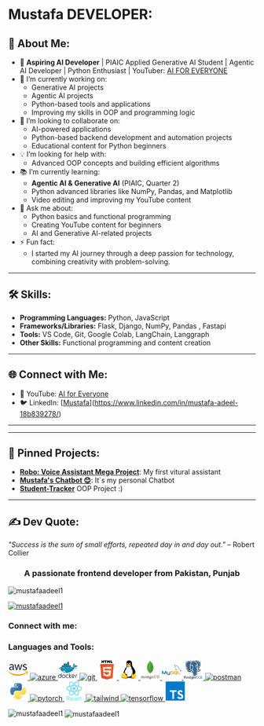 # Mustafa DEVELOPER:

## 🌟 About Me:
- 🚀 **Aspiring AI Developer** | PIAIC Applied Generative AI Student | Agentic AI Developer | Python Enthusiast | YouTuber: [AI FOR EVERYONE](https://www.youtube.com/@AiForEveryone_804)
- 🌱 I’m currently working on:
  - Generative AI projects
  - Agentic AI projects
  - Python-based tools and applications
  - Improving my skills in OOP and programming logic
- 👯 I’m looking to collaborate on:
  - AI-powered applications
  - Python-based backend development and automation projects
  - Educational content for Python beginners
- 💡 I’m looking for help with:
  - Advanced OOP concepts and building efficient algorithms
- 📚 I’m currently learning:
  - **Agentic AI & Generative AI** (PIAIC, Quarter 2)
  - Python advanced libraries like NumPy, Pandas, and Matplotlib
  - Video editing and improving my YouTube content
- 💬 Ask me about:
  - Python basics and functional programming
  - Creating YouTube content for beginners
  - AI and Generative AI-related projects
- ⚡ Fun fact:
  - I started my AI journey through a deep passion for technology, combining creativity with problem-solving.

---

## 🛠️ Skills:
- **Programming Languages:** Python, JavaScript
- **Frameworks/Libraries:** Flask, Django, NumPy, Pandas , Fastapi
- **Tools:** VS Code, Git, Google Colab, LangChain, Langgraph
- **Other Skills:** Functional programming and content creation

---

## 🌐 Connect with Me:
- 🌟 YouTube: [AI for Everyone](https://www.youtube.com/@AiForEveryone_804)
- 🐦 LinkedIn: [[Mustafa](https://www.linkedin.com/in/Mustafa)](https://www.linkedin.com/in/mustafa-adeel-18b839278/)

---
---

## 📌 Pinned Projects:
- **[Robo: Voice Assistant Mega Project](https://github.com/Mustafaadeel1/Maga_Project_ROBO-)**: My first vitural assistant
- **[Mustafa's Chatbot 😊](https://github.com/Mustafaadeel1/Chatbot)**: It`s my personal Chatbot  
- **[Student-Tracker](https://github.com/Mustafaadeel1/Assiginment_Piaic/tree/main/Student-Tracker)** OOP Project :)
---

## ✍️ Dev Quote:
_"Success is the sum of small efforts, repeated day in and day out."_ – Robert Collier


<h3 align="center">A passionate frontend developer from Pakistan, Punjab</h3>

<p align="left"> <img src="https://komarev.com/ghpvc/?username=mustafaadeel1&label=Profile%20views&color=0e75b6&style=flat" alt="mustafaadeel1" /> </p>

<p align="left"> <a href="https://github.com/ryo-ma/github-profile-trophy"><img src="https://github-profile-trophy.vercel.app/?username=mustafaadeel1" alt="mustafaadeel1" /></a> </p>

<h3 align="left">Connect with me:</h3>
<p align="left">
</p>

<h3 align="left">Languages and Tools:</h3>
<p align="left"> <a href="https://aws.amazon.com" target="_blank" rel="noreferrer"> <img src="https://raw.githubusercontent.com/devicons/devicon/master/icons/amazonwebservices/amazonwebservices-original-wordmark.svg" alt="aws" width="40" height="40"/> </a> <a href="https://azure.microsoft.com/en-in/" target="_blank" rel="noreferrer"> <img src="https://www.vectorlogo.zone/logos/microsoft_azure/microsoft_azure-icon.svg" alt="azure" width="40" height="40"/> </a> <a href="https://www.docker.com/" target="_blank" rel="noreferrer"> <img src="https://raw.githubusercontent.com/devicons/devicon/master/icons/docker/docker-original-wordmark.svg" alt="docker" width="40" height="40"/> </a> <a href="https://git-scm.com/" target="_blank" rel="noreferrer"> <img src="https://www.vectorlogo.zone/logos/git-scm/git-scm-icon.svg" alt="git" width="40" height="40"/> </a> <a href="https://www.w3.org/html/" target="_blank" rel="noreferrer"> <img src="https://raw.githubusercontent.com/devicons/devicon/master/icons/html5/html5-original-wordmark.svg" alt="html5" width="40" height="40"/> </a> <a href="https://www.linux.org/" target="_blank" rel="noreferrer"> <img src="https://raw.githubusercontent.com/devicons/devicon/master/icons/linux/linux-original.svg" alt="linux" width="40" height="40"/> </a> <a href="https://www.mongodb.com/" target="_blank" rel="noreferrer"> <img src="https://raw.githubusercontent.com/devicons/devicon/master/icons/mongodb/mongodb-original-wordmark.svg" alt="mongodb" width="40" height="40"/> </a> <a href="https://www.mysql.com/" target="_blank" rel="noreferrer"> <img src="https://raw.githubusercontent.com/devicons/devicon/master/icons/mysql/mysql-original-wordmark.svg" alt="mysql" width="40" height="40"/> </a> <a href="https://www.postgresql.org" target="_blank" rel="noreferrer"> <img src="https://raw.githubusercontent.com/devicons/devicon/master/icons/postgresql/postgresql-original-wordmark.svg" alt="postgresql" width="40" height="40"/> </a> <a href="https://postman.com" target="_blank" rel="noreferrer"> <img src="https://www.vectorlogo.zone/logos/getpostman/getpostman-icon.svg" alt="postman" width="40" height="40"/> </a> <a href="https://www.python.org" target="_blank" rel="noreferrer"> <img src="https://raw.githubusercontent.com/devicons/devicon/master/icons/python/python-original.svg" alt="python" width="40" height="40"/> </a> <a href="https://pytorch.org/" target="_blank" rel="noreferrer"> <img src="https://www.vectorlogo.zone/logos/pytorch/pytorch-icon.svg" alt="pytorch" width="40" height="40"/> </a> <a href="https://reactjs.org/" target="_blank" rel="noreferrer"> <img src="https://raw.githubusercontent.com/devicons/devicon/master/icons/react/react-original-wordmark.svg" alt="react" width="40" height="40"/> </a> <a href="https://tailwindcss.com/" target="_blank" rel="noreferrer"> <img src="https://www.vectorlogo.zone/logos/tailwindcss/tailwindcss-icon.svg" alt="tailwind" width="40" height="40"/> </a> <a href="https://www.tensorflow.org" target="_blank" rel="noreferrer"> <img src="https://www.vectorlogo.zone/logos/tensorflow/tensorflow-icon.svg" alt="tensorflow" width="40" height="40"/> </a> <a href="https://www.typescriptlang.org/" target="_blank" rel="noreferrer"> <img src="https://raw.githubusercontent.com/devicons/devicon/master/icons/typescript/typescript-original.svg" alt="typescript" width="40" height="40"/> </a> </p>

<p><img align="left" src="https://github-readme-stats.vercel.app/api/top-langs?username=mustafaadeel1&show_icons=true&locale=en&layout=compact" alt="mustafaadeel1" /></p>

<p>&nbsp;<img align="center" src="https://github-readme-stats.vercel.app/api?username=mustafaadeel1&show_icons=true&locale=en" alt="mustafaadeel1" /></p>

